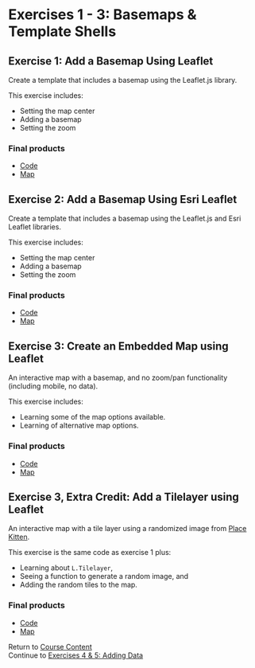 # Exercises 1 - 3: Basemaps & Template Shells  

## Exercise 1: Add a Basemap Using Leaflet  
Create a template that includes a basemap using the Leaflet.js library.  

This exercise includes:  
* Setting the map center  
* Adding a basemap  
* Setting the zoom  

### Final products   
* [Code](https://github.com/geospatialem/getting-started-with-leaflet/tree/gh-pages/Solutions/Exercise-1_Leaflet-Basemap)  
* [Map](https://geospatialem.github.io/getting-started-with-leaflet/Solutions/Exercise-1_Leaflet-Basemap/index.html)  

## Exercise 2: Add a Basemap Using Esri Leaflet  
Create a template that includes a basemap using the Leaflet.js and Esri Leaflet libraries.

This exercise includes:  
* Setting the map center  
* Adding a basemap  
* Setting the zoom  

### Final products  
* [Code](https://github.com/geospatialem/getting-started-with-leaflet/tree/gh-pages/Solutions/Exercise-2_Esri-Leaflet-Basemap)  
* [Map](https://geospatialem.github.io/getting-started-with-leaflet/Solutions/Exercise-2_Esri-Leaflet-Basemap/index.html)  

## Exercise 3: Create an Embedded Map using Leaflet  
An interactive map with a basemap, and no zoom/pan functionality (including mobile, no data).

This exercise includes:  
* Learning some of the map options available.  
* Learning of alternative map options.  

### Final products  
* [Code](https://github.com/geospatialem/getting-started-with-leaflet/tree/gh-pages/Solutions/Exercise-3_Basemap-Options)  
* [Map](https://geospatialem.github.io/getting-started-with-leaflet/Solutions/Exercise-3_Basemap-Options/index.html)  

## Exercise 3, Extra Credit: Add a Tilelayer using Leaflet
An interactive map with a tile layer using a randomized image from [Place Kitten](https://placekitten.com).  

This exercise is the same code as exercise 1 plus:
* Learning about `L.Tilelayer`,  
* Seeing a function to generate a random image, and  
* Adding the random tiles to the map.  

### Final products  
* [Code](https://github.com/geospatialem/getting-started-with-leaflet/tree/gh-pages/Solutions/Exercise-3_ExtraCredit_Basemap-Tilelayer)  
* [Map](https://geospatialem.github.io/getting-started-with-leaflet/Solutions/Exercise-3_ExtraCredit_Basemap-Tilelayer/index.html)  

Return to [Course Content](README.md)  
Continue to [Exercises 4 & 5: Adding Data](Exercise_4-5_Adding-Data.md)  
